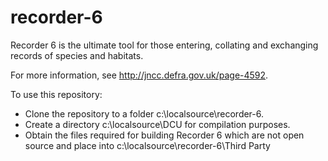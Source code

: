 # recorder-6
Recorder 6 is the ultimate tool for those entering, collating and exchanging records of species and habitats.

For more information, see http://jncc.defra.gov.uk/page-4592. 

To use this repository:

* Clone the repository to a folder c:\localsource\recorder-6.
* Create a directory c:\localsource\DCU for compilation purposes.
* Obtain the files required for building Recorder 6 which are not open source and place into c:\localsource\recorder-6\Third Party
